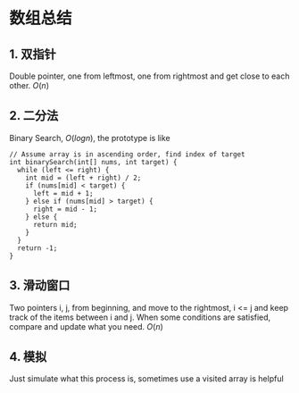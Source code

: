 # 数组总结
## 1. 双指针
Double pointer, one from leftmost, one from rightmost and get close to each other. $O(n)$
## 2. 二分法
Binary Search, $O(logn)$, the prototype is like
```
// Assume array is in ascending order, find index of target
int binarySearch(int[] nums, int target) {
  while (left <= right) {
    int mid = (left + right) / 2;
    if (nums[mid] < target) {
      left = mid + 1;
    } else if (nums[mid] > target) {
      right = mid - 1;
    } else {
      return mid;
    }
  }
  return -1;
}
```
## 3. 滑动窗口
Two pointers i, j, from beginning, and move to the rightmost, i <= j and keep track of the items between i and j. When some conditions are satisfied, compare and update what you need. $O(n)$
## 4. 模拟
Just simulate what this process is, sometimes use a visited array is helpful